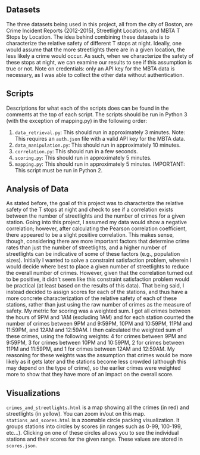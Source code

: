 ## Datasets
The three datasets being used in this project, all from the city of Boston, are Crime Incident Reports (2012-2015), Streetlight Locations, and MBTA T Stops by Location. The idea behind combining these datasets is to characterize the relative safety of different T stops at night. Ideally, one would assume that the more streetlights there are in a given location, the less likely a crime would occur. As such, when we characterize the safety of these stops at night, we can examine our results to see if this assumption is true or not. Note on credentials: only an API key for the MBTA data is necessary, as I was able to collect the other data without authentication.

## Scripts
Descriptions for what each of the scripts does can be found in the comments at the top of each script.
The scripts should be run in Python 3 (with the exception of mapping.py) in the following order:
1. `data_retrieval.py`: This should run in approximately 3 minutes. Note: This requires an `auth.json` file with a valid API key for the MBTA data.
2. `data_manipulation.py`: This should run in approximately 10 minutes.
3. `correlation.py`: This should run in a few seconds.
4. `scoring.py`: This should run in approximately 5 minutes.
5. `mapping.py`: This should run in approximately 5 minutes. IMPORTANT: This script must be run in Python 2.

## Analysis of Data
As stated before, the goal of this project was to characterize the relative safety of the T stops at night and check to see if a correlation exists between the number of streetlights and the number of crimes for a given station. Going into this project, I assumed my data would show a negative correlation; however, after calculating the Pearson correlation coefficient, there appeared to be a slight positive correlation. This makes sense, though, considering there are more important factors that determine crime rates than just the number of streetlights, and a higher number of streetlights can be indicative of some of these factors (e.g., population sizes).
Initially I wanted to solve a constraint satisfaction problem, wherein I would decide where best to place a given number of streetlights to reduce the overall number of crimes. However, given that the correlation turned out to be positive, it didn't seem like this constraint satisfaction problem would be practical (at least based on the results of this data). That being said, I instead decided to assign scores for each of the stations, and thus have a more concrete characterization of the relative safety of each of these stations, rather than just using the raw number of crimes as the measure of safety.
My metric for scoring was a weighted sum. I got all crimes between the hours of 9PM and 1AM (excluding 1AM) and for each station counted the number of crimes between 9PM and 9:59PM, 10PM and 10:59PM, 11PM and 11:59PM, and 12AM and 12:59AM. I then calculated the weighted sum of these crimes, using the following weights: 4 for crimes between 9PM and 9:59PM, 3 for crimes between 10PM and 10:59PM, 2 for crimes between 11PM and 11:59PM, and 1 for crimes between 12AM and 12:59AM.
My reasoning for these weights was the assumption that crimes would be more likely as it gets later and the stations become less crowded (although this may depend on the type of crime), so the earlier crimes were weighted more to show that they have more of an impact on the overall score.

## Visualizations
`crimes_and_streetlights.html` is a map showing all the crimes (in red) and streetlights (in yellow). You can zoom in/out on this map.
`stations_and_scores.html` is a zoomable circle packing visualization. It groups stations into circles by scores (in ranges such as 0-99, 100-199, etc...). Clicking on one of these circles allows you to see the individual stations and their scores for the given range. These values are stored in `scores.json`.
